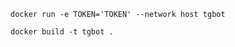 ```angular2html
docker run -e TOKEN='TOKEN' --network host tgbot
```

```angular2html
docker build -t tgbot .  
```
